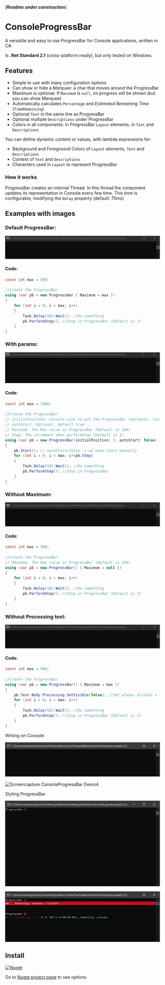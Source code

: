 [***Readme under construction***]

# ConsoleProgressBar
A versatile and easy to use ProgressBar for Console applications, written in C#. 

Is **.Net Standard 2.1** (cross-platform ready), but only tested on Windows.

## Features
* Simple to use with many configuration options
* Can show or hide a *Marquee*: a char that moves around the ProgressBar
* Maximum is optional: If `Maximum` is `null`, no progress will be shown (but you can show Marquee)
* Automatically calculates `Percentage` and *Estimated Remaining Time* (`TimeRemaining`)
* Optional `Text` in the same line as ProgressBar 
* Optional multiple `Descriptions` under ProgressBar
* Colors in all components: in ProgressBar `Layout` elements, in `Text` and `Descriptions`

You can define dynamic content or values, with lambda expressions for:
* Background and Foreground Colors of `Layout` elements, `Text` and `Descriptions`
* Content of `Text` and `Descriptions`
* Characters used in `Layout` to represent ProgressBar

### How it works
ProgressBar creates an internal Thread. In this thread the component updates its representation in Console every few time.
This time is configurable, modifying the ``Delay`` property (default: 75ms)



## Examples with images
### Default ProgressBar:

![Output of Ussage](https://github.com/iluvadev/ConsoleProgressBar/blob/main/docs/img/ProgressBarConsole-Example01.gif)
#### Code:
```csharp
const int max = 500;

//Create the ProgressBar
using (var pb = new ProgressBar { Maximum = max })
{
	for (int i = 0; i < max; i++)
	{
		Task.Delay(10).Wait(); //Do something
		pb.PerformStep(); //Step in ProgressBar (Default is 1)
	}
}
```
### With params:

![Output of Ussage](https://github.com/iluvadev/ConsoleProgressBar/blob/main/docs/img/ProgressBarConsole-Example02.gif)
#### Code:
```csharp
const int max = 1000;

//Create the ProgressBar
// initialPosition: Console Line to put the ProgressBar (optional, last Console line is assumed)
// autoStart: Optional, default true
// Maximum: The Max value in ProgressBar (Default is 100)
// Step: The increment when performStep (Default is 1)
using (var pb = new ProgressBar(initialPosition: 3, autoStart: false) { Maximum = max, Step = 2})
{
	pb.Start(); // autoStart=false -> we need start manually
	for (int i = 0; i < max; i+=pb.Step)
	{
		Task.Delay(10).Wait(); //Do something
		pb.PerformStep(); //Step in ProgressBar
	}
}
```
### Without Maximum:
![Output of Ussage](https://github.com/iluvadev/ConsoleProgressBar/blob/main/docs/img/ProgressBarConsole-Example03.gif)
#### Code:
```csharp
const int max = 500;

//Create the ProgressBar
// Maximum: The Max value in ProgressBar (Default is 100)
using (var pb = new ProgressBar() { Maximum = null })
{
	for (int i = 0; i < max; i++)
	{
		Task.Delay(10).Wait(); //Do something
		pb.PerformStep(); //Step in ProgressBar (Default is 1)
	}
}
```
### Without Processing text:
![Output of Ussage](https://github.com/iluvadev/ConsoleProgressBar/blob/main/docs/img/ProgressBarConsole-Example04.gif)
#### Code:
```csharp
const int max = 500;

//Create the ProgressBar
using (var pb = new ProgressBar() { Maximum = max })
{
	pb.Text.Body.Processing.SetVisible(false); //Set always Visible = false
	for (int i = 0; i < max; i++)
	{
		Task.Delay(10).Wait(); //Do something
		pb.PerformStep(); //Step in ProgressBar (Default is 1)
	}
}
```
Writing on Console:

![Screencapture ConsoleProgressBar Demo3](https://github.com/iluvadev/ConsoleProgressBar/blob/main/docs/img/ProgressBarConsole-Demo3.gif)

![Screencapture ConsoleProgressBar Demo4](https://github.com/iluvadev/ConsoleProgressBar/blob/main/docs/img/ProgressBarConsole-Demo4.gif)

Styling ProgressBar:

![Screencapture ConsoleProgressBar Demo](https://github.com/iluvadev/ConsoleProgressBar/blob/main/docs/img/ProgressBarConsole-Demo.gif)

![Screencapture ConsoleProgressBar Demo2](https://github.com/iluvadev/ConsoleProgressBar/blob/main/docs/img/ProgressBarConsole-Demo2.gif)


## Install
[![Nuget](https://img.shields.io/nuget/v/iluvadev.ConsoleProgressBar?style=plastic)](https://www.nuget.org/packages/iluvadev.ConsoleProgressBar/)

Go to [Nuget project page](https://www.nuget.org/packages/iluvadev.ConsoleProgressBar/) to see options


